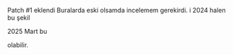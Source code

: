 
Patch #1 eklendi
Buralarda eski olsamda incelemem gerekirdi.
i
2024 halen bu şekil

2025 Mart bu

olabilir.



